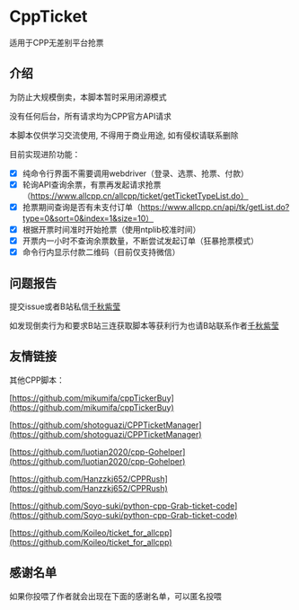 # CppTicket

适用于CPP无差别平台抢票

## 介绍

为防止大规模倒卖，本脚本暂时采用闭源模式

没有任何后台，所有请求均为CPP官方API请求

本脚本仅供学习交流使用, 不得用于商业用途, 如有侵权请联系删除

目前实现进阶功能：

- [x] 纯命令行界面不需要调用webdriver（登录、选票、抢票、付款）
- [x] 轮询API查询余票，有票再发起请求抢票（https://www.allcpp.cn/allcpp/ticket/getTicketTypeList.do）
- [x] 抢票期间查询是否有未支付订单（https://www.allcpp.cn/api/tk/getList.do?type=0&sort=0&index=1&size=10）
- [x] 根据开票时间准时开始抢票（使用ntplib校准时间）
- [x] 开票内一小时不查询余票数量，不断尝试发起订单（狂暴抢票模式）
- [x] 命令行内显示付款二维码（目前仅支持微信）

## 问题报告

提交issue或者B站私信[千秋紫莹](https://space.bilibili.com/351708822)

如发现倒卖行为和要求B站三连获取脚本等获利行为也请B站联系作者[千秋紫莹](https://space.bilibili.com/351708822)

## 友情链接

其他CPP脚本：

[https://github.com/mikumifa/cppTickerBuy](https://github.com/mikumifa/cppTickerBuy)

[https://github.com/shotoguazi/CPPTicketManager](https://github.com/shotoguazi/CPPTicketManager)

[https://github.com/luotian2020/cpp-Gohelper](https://github.com/luotian2020/cpp-Gohelper)

[https://github.com/Hanzzkj652/CPPRush](https://github.com/Hanzzkj652/CPPRush)

[https://github.com/Soyo-suki/python-cpp-Grab-ticket-code](https://github.com/Soyo-suki/python-cpp-Grab-ticket-code)

[https://github.com/Koileo/ticket_for_allcpp](https://github.com/Koileo/ticket_for_allcpp)

## 感谢名单

如果你投喂了作者就会出现在下面的感谢名单，可以匿名投喂
